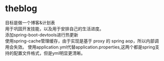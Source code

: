 # theblog
目标是做一个博客&计划表  
用于巩固开发技能，以及用于安排自己的生活进度。  
添加spring-boot-devtools进行热更新  
使用spring-cache管理缓存，由于实现是基于 proxy 的 spring aop，所以内部调用会失效。
使用application.yml代替application.properties,这两个都是spring支持的配置文件格式，但是yml明显更清晰。

